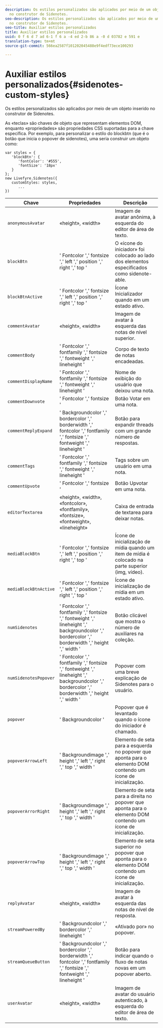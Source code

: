 ```yaml
---
description: Os estilos personalizados são aplicados por meio de um objeto inserido
  no construtor de Sidenotes.
seo-description: Os estilos personalizados são aplicados por meio de um objeto inserido
  no construtor de Sidenotes.
seo-title: Auxiliar estilos personalizados
title: Auxiliar estilos personalizados
uuid: 0 f 6 d 7 ad 6-1 f 6 a -4 ed 2-b 86 a -0 d 03782 e 591 e
translation-type: tm+mt
source-git-commit: 566ea2587f101202045488e9f4edf73ece100293

---
```



# Auxiliar estilos personalizados{#sidenotes-custom-styles}

Os estilos personalizados são aplicados por meio de um objeto inserido no construtor de Sidenotes.

As «teclas» são chaves de objeto que representam elementos DOM, enquanto «propriedades» são propriedades CSS suportadas para a chave específica. Por exemplo, para personalizar o estilo do blockbtn (que é o botão que inicia o popover de sidenotes), uma seria construir um objeto como:

```
var styles = { 
   'blockBtn': { 
      'fontColor': '#555', 
      'fontSize': '18px' 
   } 
}; 
new Livefyre.Sidenotes({ 
   customStyles: styles, 
      ...  
})
```

| **Chave** | **Propriedades** | Descrição |
|---|---|---|
| `anonymousAvatar` | «height», «width» | Imagem de avatar anônima, à esquerda do editor de área de texto. |
| `blockBtn` | ' Fontcolor ',' fontsize ',' left ',' position ',' right ',' top ' | O «ícone do iniciador» foi colocado ao lado dos elementos especificados como sidenote-able. |
| `blockBtnActive` | ' Fontcolor ',' fontsize ',' left ',' position ',' right ',' top ' | Ícone Inicializador quando em um estado ativo. |
| `commentAvatar` | «height», «width» | Imagem de avatar à esquerda das notas de nível superior. |
| `commentBody` | ' Fontcolor ',' fontfamily ',' fontsize ',' fontweight ',' lineheight ' | Corpo de texto de notas encadeadas. |
| `commentDisplayName` | ' Fontcolor ',' fontfamily ',' fontsize ',' fontweight ',' lineheight ' | Nome de exibição do usuário que deixou uma nota. |
| `commentDownvote` | ' Fontcolor ',' fontsize ' | Botão Votar em uma nota. |
| `commentReplyExpand` | ' Backgroundcolor ',' bordercolor ',' borderwidth ',' fontcolor ',' fontfamily ',' fontsize ',' fontweight ',' lineheight ' | Botão para expandir threads com um grande número de respostas. |
| `commentTags` | ' Fontcolor ',' fontfamily ',' fontsize ',' fontweight ',' lineheight ' | Tags sobre um usuário em uma nota. |
| `commentUpvote` | ' Fontcolor ',' fontsize ' | Botão Upvotar em uma nota. |
| `editorTextarea` | «height», «width», «fontcolor», «fontfamily», «fontsize», «fontweight», «lineheight» | Caixa de entrada de textarea para deixar notas. |
| `mediaBlockBtn` | ' Fontcolor ',' fontsize ',' left ',' position ',' right ',' top ' | Ícone de inicialização de mídia quando um item de mídia é colocado na parte superior (img, vídeo). |
| `mediaBlockBtnActive` | ' Fontcolor ',' fontsize ',' left ',' position ',' right ',' top ' | Ícone de inicialização de mídia em um estado ativo. |
| `numSidenotes` | ' Fontcolor ',' fontfamily ',' fontsize ',' fontweight ',' lineheight ',' backgroundcolor ',' bordercolor ',' borderwidth ',' height ',' width ' | Botão clicável que mostra o número de auxiliares na coleção. |
| `numSidenotesPopover` | ' Fontcolor ',' fontfamily ',' fontsize ',' fontweight ',' lineheight ',' backgroundcolor ',' bordercolor ',' borderwidth ',' height ',' width ' | Popover com uma breve explicação de Sidenotes para o usuário. |
| `popover` | ' Backgroundcolor ' | Popover que é levantado quando o ícone do iniciador é chamado. |
| `popoverArrowLeft` | ' Backgroundimage ',' height ',' left ',' right ',' top ',' width ' | Elemento de seta para a esquerda no popover que aponta para o elemento DOM contendo um ícone de inicialização. |
| `popoverArrorRight` | ' Backgroundimage ',' height ',' left ',' right ',' top ',' width ' | Elemento de seta para a direita no popover que aponta para o elemento DOM contendo um ícone de inicialização. |
| `popoverArrowTop` | ' Backgroundimage ',' height ',' left ',' right ',' top ',' width ' | Elemento de seta superior no popover que aponta para o elemento DOM contendo um ícone de inicialização. |
| `replyAvatar` | «height», «width» | Imagem de avatar à esquerda das notas de nível de resposta. |
| `streamPoweredBy` | ' Backgroundcolor ',' bordercolor ',' lineheight ' | «Ativado por» no popover. |
| `streamQueueButton` | ' Backgroundcolor ',' bordercolor ',' borderwidth ',' fontcolor ',' fontfamily ',' fontsize ',' fontweight ',' lineheight ' | Botão para indicar quando o fluxo de notas novas em um popover aberto. |
| `userAvatar` | «height», «width» | Imagem de avatar do usuário autenticado, à esquerda do editor de área de texto. |

